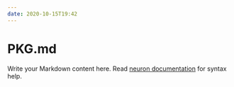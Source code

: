 ```yaml
---
date: 2020-10-15T19:42
---
```


# PKG.md

Write your Markdown content here. Read [neuron documentation](https://neuron.zettel.page/2011404.html) for syntax help.

